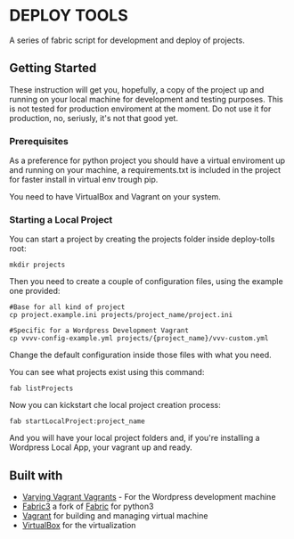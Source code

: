 # DEPLOY TOOLS
A series of fabric script for development and deploy of projects.

## Getting Started

These instruction will get you, hopefully, a copy of the project up and running on your local machine for development and testing purposes. This is not tested for production enviroment at the moment. Do not use it for production, no, seriusly, it's not that good yet.

### Prerequisites
As a preference for python project you should have a virtual enviroment up and running on your machine, a requirements.txt is included in the project for faster install in virtual env trough pip.

You need to have VirtualBox and Vagrant on your system.

### Starting a Local Project
You can start a project by creating the projects folder inside deploy-tolls root:

```
mkdir projects
```

Then you need to create a couple of configuration files, using the example one provided:

```
#Base for all kind of project
cp project.example.ini projects/project_name/project.ini

#Specific for a Wordpress Development Vagrant
cp vvvv-config-example.yml projects/{project_name}/vvv-custom.yml
```

Change the default configuration inside those files with what you need.

You can see what projects exist using this command:

```
fab listProjects
```

Now you can kickstart che local project creation process:

```
fab startLocalProject:project_name
```

And you will have your local project folders and, if you're installing a Wordpress Local App, your vagrant up and ready.

## Built with

* [Varying Vagrant Vagrants](https://github.com/Varying-Vagrant-Vagrants/VVV) - For the Wordpress development machine
* [Fabric3](https://github.com/mathiasertl/fabric/) a fork of [Fabric](https://github.com/fabric/fabric) for python3
* [Vagrant](https://www.vagrantup.com/) for building and managing virtual machine
* [VirtualBox](https://www.virtualbox.org/) for the virtualization
